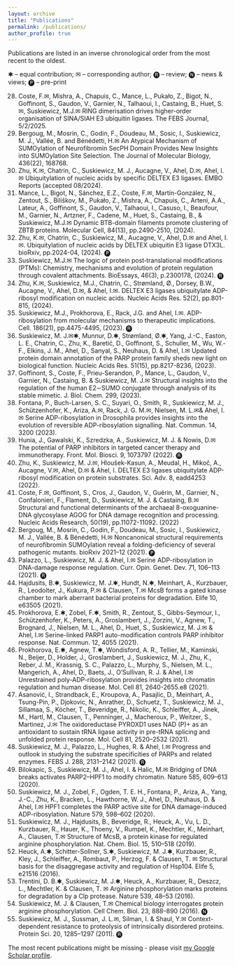```yaml
---
layout: archive
title: "Publications"
permalink: /publications/
author_profile: true
---
```


Publications are listed in an inverse chronological order from the most recent to the oldest.

✱ – equal contribution; ✉ – corresponding author; 🅡 – review; 🅝 – news & views; 🅟 – pre-print 

28. Coste, F.✉,  Mishra, A., Chapuis, C., Mance, L., Pukało, Z., Bigot, N., Goffinont, S., Gaudon, V., Garnier, N., Talhaoui, I., Castaing, B., Huet, S.✉, Suskiewicz, M.J.✉ RING dimerisation drives higher-order organisation   of SINA/SIAH E3 ubiquitin ligases. The FEBS Journal, 5/2/2025.
27.	Bergoug, M., Mosrin, C., Godin, F., Doudeau, M., Sosic, I., Suskiewicz, M. J., Vallée, B. and Bénédetti, H.✉ An Atypical Mechanism of SUMOylation of Neurofibromin SecPH Domain Provides New Insights into SUMOylation Site Selection. The Journal of Molecular Biology, 436(22), 168768.
26.	Zhu, K.✉, Chatrin, C., Suskiewicz, M. J., Aucagne, V., Ahel, D.✉, Ahel, I.✉ Ubiquitylation of nucleic acids by specific DELTEX E3 ligases. EMBO Reports (accepted 08/2024).
25.	Mance, L., Bigot, N., Sánchez, E.Z., Coste, F.✉, Martín-González, N., Zentout, S., Biliškov, M., Pukało, Z., Mishra, A., Chapuis, C., Arteni, A.A., Lateur, A., Goffinont, S., Gaudon, V., Talhaoui, I., Casuso, I., Beaufour, M., Garnier, N., Artzner, F., Cadene, M., Huet, S., Castaing, B., & Suskiewicz, M.J.✉ Dynamic BTB-domain filaments promote clustering of ZBTB proteins. Molecular Cell, 84(13), pp.2490-2510, (2024).
24.	Zhu, K.✉, Chatrin, C., Suskiewicz, M., Aucagne, V., Ahel, D.✉ and Ahel, I.✉. Ubiquitylation of nucleic acids by DELTEX ubiquitin E3 ligase DTX3L. bioRxiv, pp.2024-04, (2024). 🅟
23.	Suskiewicz, M.J.✉ The logic of protein post‐translational modifications (PTMs): Chemistry, mechanisms and evolution of protein regulation through covalent attachments. BioEssays, 46(3), p.2300178, (2024). 🅡
22.	Zhu, K.✉, Suskiewicz, M.J., Chatrin, C., Strømland, Ø., Dorsey, B.W., Aucagne, V., Ahel, D.✉, & Ahel, I.✉. DELTEX E3 ligases ubiquitylate ADP-ribosyl modification on nucleic acids. Nucleic Acids Res. 52(2), pp.801-815, (2024).
21.	Suskiewicz, M.J., Prokhorova, E., Rack, J.G. and Ahel, I.✉. ADP-ribosylation from molecular mechanisms to therapeutic implications. Cell. 186(21), pp.4475-4495, (2023). 🅡
20.	Suskiewicz, M. J.✉✱, Munnur, D.✱, Strømland, Ø.✱, Yang, J.-C., Easton, L. E., Chatrin, C., Zhu, K., Baretić, D., Goffinont, S., Schuller, M., Wu, W.-F., Elkins, J. M., Ahel, D., Sanyal, S., Neuhaus, D. & Ahel, I.✉ Updated protein domain annotation of the PARP protein family sheds new light on biological function. Nucleic Acids Res. 51(15), pp.8217-8236, (2023).
19.	Goffinont, S., Coste, F., Prieu-Serandon, P., Mance, L., Gaudon, V., Garnier, N., Castaing, B. & Suskiewicz, M. J.✉ Structural insights into the regulation of the human E2∼SUMO conjugate through analysis of its stable mimetic. J. Biol. Chem. 299, (2023).
18.	Fontana, P., Buch-Larsen, S. C., Suyari, O., Smith, R., Suskiewicz, M. J., Schützenhofer, K., Ariza, A.✉, Rack, J. G. M.✉, Nielsen, M. L.✉& Ahel, I.✉ Serine ADP-ribosylation in Drosophila provides insights into the evolution of reversible ADP-ribosylation signalling. Nat. Commun. 14, 3200 (2023).
17.	Hunia, J., Gawalski, K., Szredzka, A., Suskiewicz, M. J. & Nowis, D.✉ The potential of PARP inhibitors in targeted cancer therapy and immunotherapy. Front. Mol. Biosci. 9, 1073797 (2022). 🅡
16.	Zhu, K., Suskiewicz, M. J.✉, Hloušek-Kasun, A., Meudal, H., Mikoč, A., Aucagne, V.✉, Ahel, D.✉ & Ahel, I. DELTEX E3 ligases ubiquitylate ADP-ribosyl modification on protein substrates. Sci. Adv. 8, eadd4253 (2022).
15.	Coste, F.✉, Goffinont, S., Cros, J., Gaudon, V., Guérin, M., Garnier, N., Confalonieri, F., Flament, D., Suskiewicz, M. J. & Castaing, B.✉ Structural and functional determinants of the archaeal 8-oxoguanine-DNA glycosylase AGOG for DNA damage recognition and processing. Nucleic Acids Research, 50(19), pp.11072-11092. (2022)
14.	Bergoug, M., Mosrin, C., Godin, F., Doudeau, M., Sosic, I., Suskiewicz, M. J., Vallée, B. & Bénédetti, H.✉ Noncanonical structural requirements of neurofibromin SUMOylation reveal a folding-deficiency of several pathogenic mutants. bioRxiv 2021–12 (2021). 🅟
13.	Palazzo, L., Suskiewicz, M. J. & Ahel, I.✉ Serine ADP-ribosylation in DNA-damage response regulation. Curr. Opin. Genet. Dev. 71, 106–113 (2021). 🅡
12.	Hajdusits, B.✱, Suskiewicz, M. J.✱, Hundt, N.✱, Meinhart, A., Kurzbauer, R., Leodolter, J., Kukura, P.✉ & Clausen, T.✉ McsB forms a gated kinase chamber to mark aberrant bacterial proteins for degradation. Elife 10, e63505 (2021).
11.	Prokhorova, E.✱, Zobel, F.✱, Smith, R., Zentout, S., Gibbs-Seymour, I., Schützenhofer, K., Peters, A., Groslambert, J., Zorzini, V., Agnew, T., Brognard, J., Nielsen, M. L., Ahel, D., Huet, S., Suskiewicz, M. J.✉ & Ahel, I.✉ Serine-linked PARP1 auto-modification controls PARP inhibitor response. Nat. Commun. 12, 4055 (2021).
10.	Prokhorova, E.✱, Agnew, T.✱, Wondisford, A. R., Tellier, M., Kaminski, N., Beijer, D., Holder, J., Groslambert, J., Suskiewicz, M. J., Zhu, K., Reber, J. M., Krassnig, S. C., Palazzo, L., Murphy, S., Nielsen, M. L., Mangerich, A., Ahel, D., Baets, J., O’Sullivan, R. J. & Ahel, I.✉ Unrestrained poly-ADP-ribosylation provides insights into chromatin regulation and human disease. Mol. Cell 81, 2640-2655.e8 (2021).
9.	Asanović, I., Strandback, E., Kroupova, A., Pasajlic, D., Meinhart, A., Tsung-Pin, P., Djokovic, N., Anrather, D., Schuetz, T., Suskiewicz, M. J., Sillamaa, S., Köcher, T., Beveridge, R., Nikolic, K., Schleiffer, A., Jinek, M., Hartl, M., Clausen, T., Penninger, J., Macheroux, P., Weitzer, S., Martinez, J.✉ The oxidoreductase PYROXD1 uses NAD (P)+ as an antioxidant to sustain tRNA ligase activity in pre-tRNA splicing and unfolded protein response. Mol. Cell 81, 2520–2532 (2021).
8.	Suskiewicz, M. J., Palazzo, L., Hughes, R. & Ahel, I.✉ Progress and outlook in studying the substrate specificities of PARPs and related enzymes. FEBS J. 288, 2131–2142 (2021). 🅡
7.	Bilokapic, S., Suskiewicz, M. J., Ahel, I. & Halic, M.✉ Bridging of DNA breaks activates PARP2–HPF1 to modify chromatin. Nature 585, 609–613 (2020).
6.	Suskiewicz, M. J., Zobel, F., Ogden, T. E. H., Fontana, P., Ariza, A., Yang, J.-C., Zhu, K., Bracken, L., Hawthorne, W. J., Ahel, D., Neuhaus, D. & Ahel, I.✉ HPF1 completes the PARP active site for DNA damage-induced ADP-ribosylation. Nature 579, 598–602 (2020).
5.	Suskiewicz, M. J., Hajdusits, B., Beveridge, R., Heuck, A., Vu, L. D., Kurzbauer, R., Hauer, K., Thoeny, V., Rumpel, K., Mechtler, K., Meinhart, A., Clausen, T.✉ Structure of McsB, a protein kinase for regulated arginine phosphorylation. Nat. Chem. Biol. 15, 510–518 (2019).
4.	Heuck, A.✱, Schitter-Sollner, S.✱, Suskiewicz, M. J.✱, Kurzbauer, R., Kley, J., Schleiffer, A., Rombaut, P., Herzog, F. & Clausen, T. ✉ Structural basis for the disaggregase activity and regulation of Hsp104. Elife 5, e21516 (2016).
3.	Trentini, D. B.✱, Suskiewicz, M. J.✱, Heuck, A., Kurzbauer, R., Deszcz, L., Mechtler, K. & Clausen, T. ✉ Arginine phosphorylation marks proteins for degradation by a Clp protease. Nature 539, 48–53 (2016).
2.	Suskiewicz, M. J. & Clausen, T.✉ Chemical biology interrogates protein arginine phosphorylation. Cell Chem. Biol. 23, 888–890 (2016). 🅝
1.	Suskiewicz, M. J., Sussman, J. L.✉, Silman, I. & Shaul, Y.✉ Context-dependent resistance to proteolysis of intrinsically disordered proteins. Protein Sci. 20, 1285–1297 (2011). 🅡


The most recent publications might be missing - please visit <a href="https://scholar.google.ca/citations?user=Xsix4w8AAAAJ&hl=en">my Google Scholar profile</a>.
